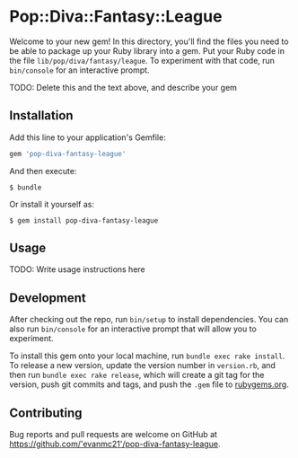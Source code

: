 # Pop::Diva::Fantasy::League

Welcome to your new gem! In this directory, you'll find the files you need to be able to package up your Ruby library into a gem. Put your Ruby code in the file `lib/pop/diva/fantasy/league`. To experiment with that code, run `bin/console` for an interactive prompt.

TODO: Delete this and the text above, and describe your gem

## Installation

Add this line to your application's Gemfile:

```ruby
gem 'pop-diva-fantasy-league'
```

And then execute:

    $ bundle

Or install it yourself as:

    $ gem install pop-diva-fantasy-league

## Usage

TODO: Write usage instructions here

## Development

After checking out the repo, run `bin/setup` to install dependencies. You can also run `bin/console` for an interactive prompt that will allow you to experiment.

To install this gem onto your local machine, run `bundle exec rake install`. To release a new version, update the version number in `version.rb`, and then run `bundle exec rake release`, which will create a git tag for the version, push git commits and tags, and push the `.gem` file to [rubygems.org](https://rubygems.org).

## Contributing

Bug reports and pull requests are welcome on GitHub at https://github.com/'evanmc21'/pop-diva-fantasy-league.
